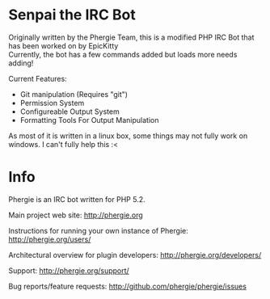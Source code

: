 Senpai the IRC Bot
=================

Originally written by the Phergie Team, this is a modified PHP IRC Bot that has been worked on by EpicKitty  
Currently, the bot has a few commands added but loads more needs adding!

Current Features:
 - Git manipulation (Requires "git")
 - Permission System
 - Configureable Output System
 - Formatting Tools For Output Manipulation

As most of it is written in a linux box, some things may not fully work on windows. I can't fully help this :<

Info
=====

Phergie is an IRC bot written for PHP 5.2.  

Main project web site: http://phergie.org  

Instructions for running your own instance of Phergie: http://phergie.org/users/  

Architectural overview for plugin developers: http://phergie.org/developers/  

Support: http://phergie.org/support/  

Bug reports/feature requests: http://github.com/phergie/phergie/issues  
